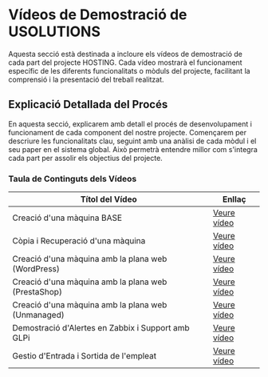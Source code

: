 # Vídeos de Demostració de USOLUTIONS

Aquesta secció està destinada a incloure els vídeos de demostració de cada part del projecte HOSTING. Cada vídeo mostrarà el funcionament específic de les diferents funcionalitats o mòduls del projecte, facilitant la comprensió i la presentació del treball realitzat.

## Explicació Detallada del Procés

En aquesta secció, explicarem amb detall el procés de desenvolupament i funcionament de cada component del nostre projecte. Començarem per descriure les funcionalitats clau, seguint amb una anàlisi de cada mòdul i el seu paper en el sistema global. Això permetrà entendre millor com s'integra cada part per assolir els objectius del projecte.

### Taula de Continguts dels Vídeos

| **Títol del Vídeo**                     | **Enllaç**                          |
|-----------------------------------------|--------------------------------------|
| Creació d'una màquina BASE              | [Veure vídeo](https://drive.google.com/file/d/16xika7tG5y9YN7rljXsbJi358QotTshK/view?usp=sharing)                     |
| Còpia i Recuperació d'una màquina   | [Veure vídeo](https://drive.google.com/file/d/15jZ_t97du5GPEYb5wHo3sDK33nkVga7U/view?usp=sharing)                     |
| Creació d'una màquina amb la plana web (WordPress)     | [Veure vídeo](https://drive.google.com/file/d/1RVSG5R7omaxLi-Qu8G8gti_8MbuCZ7wq/view?usp=drive_link)                     |
| Creació d'una màquina amb la plana web (PrestaShop)             | [Veure vídeo](https://drive.google.com/file/d/1zFXW3EAalKXe6uDnvSNoIhAgHE4EuyvR/view?usp=drive_link)                     |
| Creació d'una màquina amb la plana web (Unmanaged)             | [Veure vídeo](https://drive.google.com/file/d/1cPXQu4xy0mISpvkJk1j6UmskrqV81ywt/view?usp=drive_link)                     |
| Demostració d'Alertes en Zabbix i Support amb GLPi     | [Veure vídeo](https://drive.google.com/file/d/1IybZCCfoFL9NwDB0UUtuvEC2l0jAX42y/view?usp=sharing)                    |
| Gestio d'Entrada i Sortida de l'empleat           |        [Veure vídeo](raspberry-pi/video)                                |
